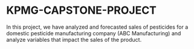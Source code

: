 # KPMG-CAPSTONE-PROJECT
In this project, we have analyzed and forecasted sales of pesticides for a domestic pesticide manufacturing company (ABC Manufacturing) and analyze variables that impact the sales of the product.
